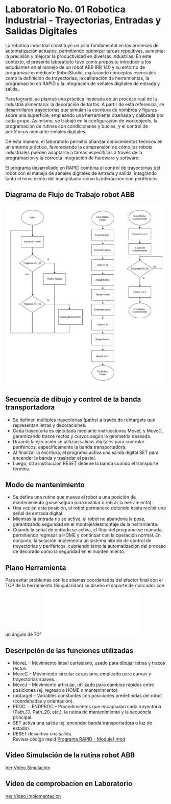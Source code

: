 # Laboratorio No. 01 Robotica Industrial - Trayectorias, Entradas y Salidas Digitales
La robótica industrial constituye un pilar fundamental en los procesos de automatización actuales, permitiendo optimizar tareas repetitivas, aumentar la precisión y mejorar la productividad en diversas industrias. En este contexto, el presente laboratorio tuvo como propósito introducir a los estudiantes en el manejo de un robot ABB IRB 140 y su entorno de programación mediante RobotStudio, explorando conceptos esenciales como la definición de trayectorias, la calibración de herramientas, la programación en RAPID y la integración de señales digitales de entrada y salida.

Para lograrlo, se planteó una práctica inspirada en un proceso real de la industria alimentaria: la decoración de tortas. A partir de esta referencia, se desarrollaron trayectorias que simulan la escritura de nombres y figuras sobre una superficie, empleando una herramienta diseñada y calibrada por cada grupo. Asimismo, se trabajó en la configuración de workobjects, la programación de rutinas con condicionales y bucles, y el control de periféricos mediante señales digitales.

De esta manera, el laboratorio permitió afianzar conocimientos teóricos en un entorno práctico, favoreciendo la comprensión de cómo los robots industriales pueden adaptarse a tareas específicas a través de la programación y la correcta integración de hardware y software.

El programa desarrollado en RAPID combina el control de trayectorias del robot con el manejo de señales digitales de entrada y salida, integrando tanto el movimiento del manipulador como la interacción con periféricos.
## Diagrama de Flujo de Trabajo robot ABB
![Diagrama](./Diagrama_Flujo.png)
## Secuencia de dibujo y control de la banda transportadora

- Se definen múltiples trayectorias (paths) a través de robtargets que representan letras y decoraciones.
- Cada trayectoria es ejecutada mediante instrucciones MoveL y MoveC, garantizando trazos rectos y curvos según la geometría deseada.
- Durante la ejecución se utilizan salidas digitales para controlar periféricos, específicamente la banda transportadora.
- Al finalizar la escritura, el programa activa una salida digital SET para encender la banda y trasladar el pastel.
- Luego, otra instrucción RESET detiene la banda cuando el transporte termina.

## Modo de mantenimiento
- Se define una rutina que mueve el robot a una posición de mantenimiento (pose segura para instalar o retirar la herramienta).
- Una vez en esta posición, el robot permanece detenido hasta recibir una señal de entrada digital.
- Mientras la entrada no se active, el robot no abandona la pose, garantizando seguridad en el montaje/desmontaje de la herramienta.
- Cuando la señal de entrada se activa, el flujo del programa se reanuda, permitiendo regresar a HOME y continuar con la operación normal.
En conjunto, la solución implementa un sistema híbrido de control de trayectorias y periféricos, cubriendo tanto la automatización del proceso de decorado como la seguridad en el mantenimiento.
## Plano Herramienta
Para evitar problemas con los sitemas coordenados del efector final  con el TCP de la herramienta (Singularidad) se diseño el soporte de marcador con un ángulo de 70°
![Plano Herramienta](./Plan_Herramienta_soporte_marcador.pdf)

## Descripción de las funciones utilizadas
- MoveL – Movimiento lineal cartesiano, usado para dibujar letras y trazos rectos.
- MoveC – Movimiento circular cartesiano, empleado para curvas y trayectorias suaves.
- MoveJ – Movimiento articular, utilizado para cambios rápidos entre posiciones (ej. regreso a HOME o mantenimiento).
- robtarget – Variables constantes con posiciones predefinidas del robot (coordenadas y orientación).
- PROC … ENDPROC – Procedimientos que encapsulan cada trayectoria (Path_10, Path_20, etc.), la rutina de mantenimiento y la secuencia principal.
- SET activa una salida (ej. encender banda transportadora o luz de estado).
- RESET desactiva una salida.  
Revisar código rapid [ Programa RAPID - Module1.mod](./Module1.mod)
## Video Simulación de la rutina robot ABB
[Ver Video Simulación](./Video%20Simulacion.mp4)
## Video de comprobacion en Laboratorio
[Ver Video Implementacion](https://drive.google.com/file/d/1O5KdWd1j4Cgxe9Qc39gbEB7oUv4XNwzi/view?usp=sharing)
